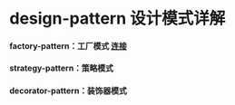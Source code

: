 # design-pattern  设计模式详解

#### factory-pattern：工厂模式 [连接](https://github.com/wangfancying/design-pattern/tree/master/factory-pattern)
#### strategy-pattern：策略模式
#### decorator-pattern：装饰器模式
